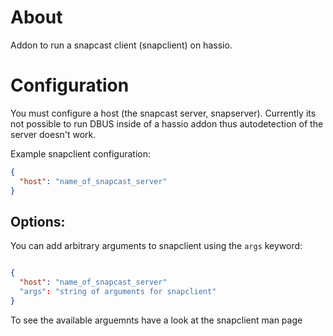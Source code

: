 # About

Addon to run a snapcast client (snapclient) on hassio.

# Configuration
 You must configure a host (the snapcast server, snapserver). Currently its not possible to run DBUS inside of a hassio addon thus autodetection of the server doesn't work. 
 
Example snapclient configuration:

``` json
{
  "host": "name_of_snapcast_server"
}
```
## Options:
You can add arbitrary arguments to snapclient using the `args` keyword:

``` json

{
  "host": "name_of_snapcast_server"
  "args": "string of arguments for snapclient"
}
```

To see the available arguemnts have a look at the snapclient man page
